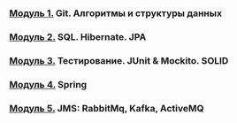 ### [Модуль 1.](https://github.com/MikhailAkulov/Aston/tree/main/src/main/java/task1) Git. Алгоритмы и структуры данных

### [Модуль 2.](https://github.com/MikhailAkulov/Aston/tree/main/src/main/java/task2) SQL. Hibernate. JPA

### [Модуль 3.](https://github.com/MikhailAkulov/Aston/tree/main/src/main/java/task3) Тестирование. JUnit & Mockito. SOLID

### [Модуль 4.](https://github.com/MikhailAkulov/Aston/tree/main/src/main/java/task4) Spring

### [Модуль 5.](https://github.com/MikhailAkulov/Aston/tree/main/src/main/java/task5) JMS: RabbitMq, Kafka, ActiveMQ